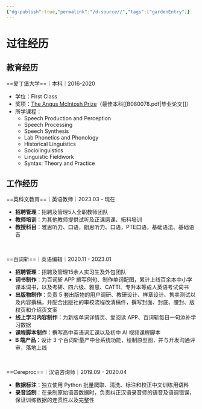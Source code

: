 ```yaml
---
{"dg-publish":true,"permalink":"/d-source//","tags":["gardenEntry"]}
---
```


# 过往经历

## 教育经历
==爱丁堡大学==｜本科｜2016-2020
- 学位：First Class
- 奖项：[The Angus McIntosh Prize](http://www.amc.lel.ed.ac.uk/students/prizes/)（最佳本科[[B080078.pdf|毕业论文]]）
- 所学课程：
	- Speech Production and Perception  
	- Speech Processing  
	- Speech Synthesis  
	- Lab Phonetics and Phonology  
	- Historical Linguistics  
	- Sociolinguistics  
	- Linguistic Fieldwork  
	- Syntax: Theory and Practice

## 工作经历
==英科文教育==｜英语教师｜2023.03 - 现在
- **招聘管理**：招聘及管理5人全职教师团队
- **教师培训**：为其他教师提供试听及正课磨课、拓科培训
- **教授科目**：雅思听力、口语，朗思听力、口语，PTE口语，基础语法、基础语音

&nbsp;

==百词斩==｜英语编辑｜2020.11 - 2023.01
- **招聘管理**：招聘及管理15余人实习生及外包团队
- **词书制作**：为百词斩 APP 撰写例句、制作单词配图，累计上线百余本中小学课本词书，以及考研、四六级、雅思、CATTI、专升本等成人英语考试词书
- **出版物制作**：负责 5 套出版物的用户调研、教研设计、样章设计、售卖测试以及内容撰稿，并配合出版社的审校流程改清稿件，撰写封面、封底、腰封、版权页和介绍页文案
- **线上学习内容制作**：为新版单词详情页、爱阅读 APP、百词斩每日一句添补学习数据
- **课程脚本制作**：撰写高中英语词汇课以及初中 AI 视频课程脚本
- **B 端产品**：设计 3 个百词斩量产中台系统功能，绘制原型图，并与开发沟通评审，落地上线  


&nbsp;

==Cereproc==｜汉语咨询师｜2019.09 - 2020.04
- **数据标注**：独立使用 Python 批量爬取、清洗、标注和校正中文训练用语料
- **录音监制**：在录制原始语音数据时，负责纠正汉语录音师的语音及语调错误，保证训练数据的连贯性以及完整性